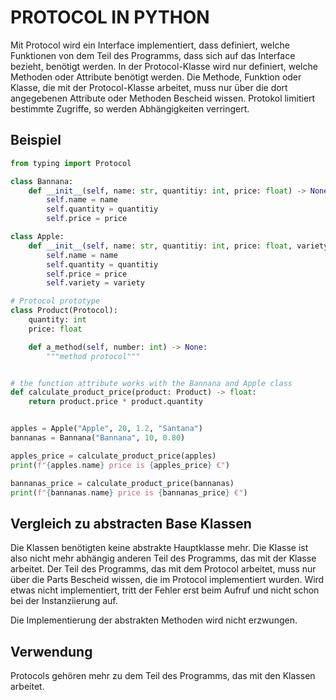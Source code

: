 # PROTOCOL IN PYTHON

Mit Protocol wird ein Interface implementiert, dass definiert, welche Funktionen von dem Teil des Programms, dass sich auf das Interface bezieht, benötigt werden. In der Protocol-Klasse wird nur definiert, welche Methoden oder Attribute benötigt werden. Die Methode, Funktion oder Klasse, die mit der Protocol-Klasse arbeitet, muss nur über die dort angegebenen Attribute oder Methoden Bescheid wissen. Protokol limitiert bestimmte Zugriffe, so werden Abhängigkeiten verringert.

## Beispiel

```python
from typing import Protocol

class Bannana:
    def __init__(self, name: str, quantitiy: int, price: float) -> None:
        self.name = name
        self.quantity = quantitiy
        self.price = price

class Apple:
    def __init__(self, name: str, quantitiy: int, price: float, variety: str) -> None:
        self.name = name
        self.quantity = quantitiy
        self.price = price
        self.variety = variety

# Protocol prototype
class Product(Protocol):
    quantity: int
    price: float

    def a_method(self, number: int) -> None:
        """method protocol"""


# the function attribute works with the Bannana and Apple class
def calculate_product_price(product: Product) -> float:
    return product.price * product.quantity


apples = Apple("Apple", 20, 1.2, "Santana")
bannanas = Bannana("Bannana", 10, 0.80)

apples_price = calculate_product_price(apples)
print(f"{apples.name} price is {apples_price} €")

bannanas_price = calculate_product_price(bannanas)
print(f"{bannanas.name} price is {bannanas_price} €")   
```

## Vergleich zu abstracten Base Klassen

Die Klassen benötigten keine abstrakte Hauptklasse mehr. Die Klasse ist also nicht mehr abhängig anderen Teil des Programms, das mit der Klasse arbeitet.
Der Teil des Programms, das mit dem Protocol arbeitet, muss nur über die Parts Bescheid wissen, die im Protocol implementiert wurden.
Wird etwas nicht implementiert, tritt der Fehler erst beim Aufruf und nicht schon bei der Instanziierung auf.

Die Implementierung der abstrakten Methoden wird nicht erzwungen.

## Verwendung

Protocols gehören mehr zu dem Teil des Programms, das mit den Klassen arbeitet.
